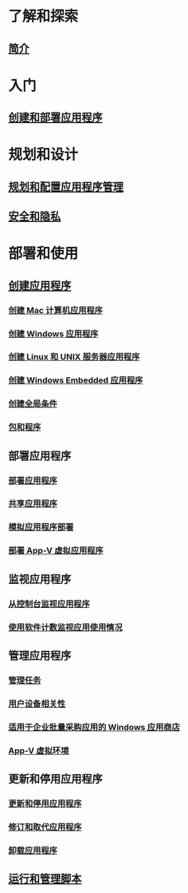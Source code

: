 # 了解和探索
## [简介](understand/introduction-to-application-management.md)

# 入门
## [创建和部署应用程序](get-started/create-and-deploy-an-application.md)

# 规划和设计
## [规划和配置应用程序管理](plan-design/plan-for-and-configure-application-management.md)
## [安全和隐私](plan-design/security-and-privacy-for-application-management.md)

# 部署和使用

## [创建应用程序](deploy-use/create-applications.md)
### [创建 Mac 计算机应用程序](get-started/creating-mac-computer-applications.md)
### [创建 Windows 应用程序](get-started/creating-windows-applications.md)
### [创建 Linux 和 UNIX 服务器应用程序](get-started/creating-linux-and-unix-server-applications.md)
### [创建 Windows Embedded 应用程序](get-started/creating-windows-embedded-applications.md)
### [创建全局条件](deploy-use/create-global-conditions.md)
### [包和程序](deploy-use/packages-and-programs.md)

## 部署应用程序
### [部署应用程序](deploy-use/deploy-applications.md)
### [共享应用程序](deploy-use/share-applications.md)
### [模拟应用程序部署](deploy-use/simulate-application-deployments.md)
### [部署 App-V 虚拟应用程序](get-started/deploying-app-v-virtual-applications.md)

## 监视应用程序
### [从控制台监视应用程序](deploy-use/monitor-applications-from-the-console.md)
### [使用软件计数监视应用使用情况](deploy-use/monitor-app-usage-with-software-metering.md)

## 管理应用程序
### [管理任务](deploy-use/management-tasks-applications.md)
### [用户设备相关性](deploy-use/link-users-and-devices-with-user-device-affinity.md)
### [适用于企业批量采购应用的 Windows 应用商店](deploy-use/manage-apps-from-the-windows-store-for-business.md)
### [App-V 虚拟环境](deploy-use/create-app-v-virtual-environments.md)

## 更新和停用应用程序
### [更新和停用应用程序](deploy-use/update-and-retire-applications.md)
### [修订和取代应用程序](deploy-use/revise-and-supersede-applications.md)
### [卸载应用程序](deploy-use/uninstall-applications.md)

## [运行和管理脚本](deploy-use/create-deploy-scripts.md)
